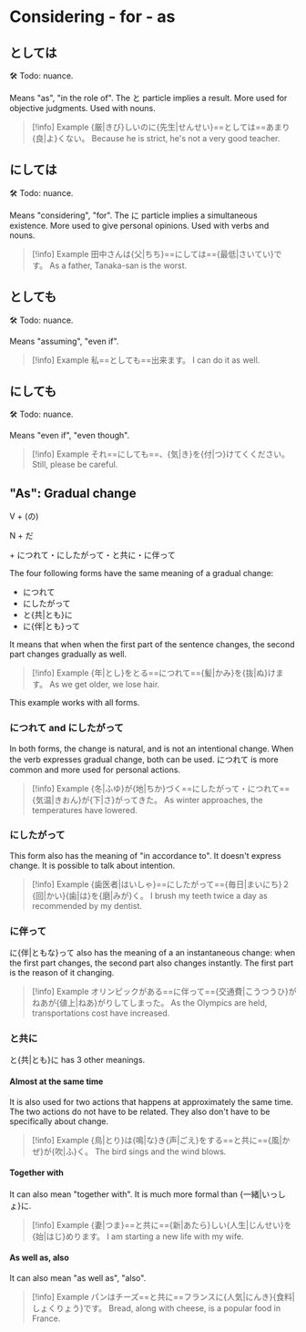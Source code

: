 # Considering - for - as

## としては

🛠 Todo: nuance.

Means "as", "in the role of". The と particle implies a result.
More used for objective judgments.
Used with nouns.

> [!info] Example
> {厳|きび}しいのに{先生|せんせい}==としては==あまり{良|よ}くない。
> Because he is strict, he's not a very good teacher.

## にしては

🛠 Todo: nuance.

Means "considering", "for". The に particle implies a simultaneous existence.
More used to give personal opinions.
Used with verbs and nouns.

> [!info] Example
> 田中さんは{父|ちち}==にしては=={最低|さいてい}です。
> As a father, Tanaka-san is the worst.

## としても

🛠 Todo: nuance.

Means "assuming", "even if".

> [!info] Example
> 私==としても==出来ます。
> I can do it as well.

## にしても

🛠 Todo: nuance.

Means "even if", "even though".

> [!info] Example
> それ==にしても==、{気|き}を{付|つ}けてくください。
> Still, please be careful.

## "As": Gradual change

<div class="usage">
<div class="left">
	<p><span class="box">V + (の)</span></p>
	<p><span class="box">N + だ</span></p>
</div>
	<p class="right">+ につれて・にしたがって・と共に・に伴って</p>
</div>

The four following forms have the same meaning of a gradual change:
* につれて
* にしたがって
* と{共|とも}に
* に{伴|とも}って

It means that when when the first part of the sentence changes, the second part changes gradually as well.

> [!info] Example
> {年|とし}をとる==につれて=={髪|かみ}を{抜|ぬ}けます。
> As we get older, we lose hair.

This example works with all forms.

### につれて and にしたがって

In both forms, the change is natural, and is not an intentional change. When the verb expresses gradual change, both can be used.
につれて is more common and more used for personal actions.

> [!info] Example
> {冬|ふゆ}が{地|ちか}づく==にしたがって・につれて=={気温|きおん}が{下|さ}がってきた。
> As winter approaches, the temperatures have lowered.

### にしたがって

This form also has the meaning of "in accordance to". It doesn't express change. It is possible to talk about intention.

> [!info] Example
> {歯医者|はいしゃ}==にしたがって=={毎日|まいにち}２{回|かい}{歯|は}を{磨|みが}く。
> I brush my teeth twice a day as recommended by my dentist.

### に伴って

に{伴|ともな}って also has the meaning of a an instantaneous change: when the first part changes, the second part also changes instantly. The first part is the reason of it changing.

> [!info] Example
> オリンピックがある==に伴って=={交通費|こうつうひ}がねあが{値上|ねあ}がりしてしまった。
> As the Olympics are held, transportations cost have increased.

### と共に

と{共|とも}に has 3 other meanings.

#### Almost at the same time

It is also used for two actions that happens at approximately the same time. The two actions do not have to be related. They also don't have to be specifically about change.

> [!info] Example
> {鳥|とり}は{鳴|な}き{声|ごえ}をする==と共に=={風|かぜ}が{吹|ふ}く。
> The bird sings and the wind blows.

#### Together with

It can also mean "together with". It is much more formal than {一緒|いっしょ}に.

> [!info] Example
> {妻|つま}==と共に=={新|あたら}しい{人生|じんせい}を{始|はじ}めります。
> I am starting a new life with my wife.

#### As well as, also

It can also mean "as well as", "also".

> [!info] Example
> パンはチーズ==と共に==フランスに{人気|にんき}{食料|しょくりょう}です。
> Bread, along with cheese, is a popular food in France.
